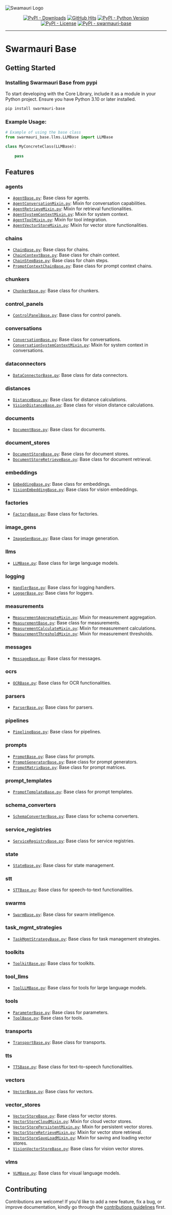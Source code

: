 
![Swamauri Logo](https://res.cloudinary.com/dbjmpekvl/image/upload/v1730099724/Swarmauri-logo-lockup-2048x757_hww01w.png)

<p align="center">
    <a href="https://pypi.org/project/swarmauri-base/">
        <img src="https://img.shields.io/pypi/dm/swarmauri-base" alt="PyPI - Downloads"/></a>
    <a href="https://github.com/swarmauri/swarmauri-sdk/blob/master/pkgs/base/README.md">
        <img src="https://hits.seeyoufarm.com/api/count/incr/badge.svg?url=https://github.com/swarmauri/swarmauri-sdk/pkgs/base/README.md&count_bg=%2379C83D&title_bg=%23555555&icon=&icon_color=%23E7E7E7&title=hits&edge_flat=false" alt="GitHub Hits"/></a>
    <a href="https://pypi.org/project/swarmauri-base/">
        <img src="https://img.shields.io/pypi/pyversions/swarmauri-base" alt="PyPI - Python Version"/></a>
    <a href="https://pypi.org/project/swarmauri-base/">
        <img src="https://img.shields.io/pypi/l/swarmauri-base" alt="PyPI - License"/></a>
    <a href="https://pypi.org/project/swarmauri-base/">
        <img src="https://img.shields.io/pypi/v/swarmauri-base?label=swarmauri-base&color=green" alt="PyPI - swarmauri-base"/></a>

</p>

---

# Swarmauri Base

## Getting Started

### Installing Swarmauri Base from pypi

To start developing with the Core Library, include it as a module in your Python project. Ensure you have Python 3.10 or later installed.

```sh
pip install swarmauri-base
```



### Example Usage:

```python
# Example of using the base class
from swarmauri_base.llms.LLMBase import LLMBase

class MyConcreteClass(LLMBase):
    
    pass
```

## Features

### agents
- [`AgentBase.py`](./swarmauri_base/agents/AgentBase.py): Base class for agents.
- [`AgentConversationMixin.py`](./swarmauri_base/agents/AgentConversationMixin.py): Mixin for conversation capabilities.
- [`AgentRetrieveMixin.py`](./swarmauri_base/agents/AgentRetrieveMixin.py): Mixin for retrieval functionalities.
- [`AgentSystemContextMixin.py`](./swarmauri_base/agents/AgentSystemContextMixin.py): Mixin for system context.
- [`AgentToolMixin.py`](./swarmauri_base/agents/AgentToolMixin.py): Mixin for tool integration.
- [`AgentVectorStoreMixin.py`](./swarmauri_base/agents/AgentVectorStoreMixin.py): Mixin for vector store functionalities.

### chains
- [`ChainBase.py`](./swarmauri_base/chains/ChainBase.py): Base class for chains.
- [`ChainContextBase.py`](./swarmauri_base/chains/ChainContextBase.py): Base class for chain context.
- [`ChainStepBase.py`](./swarmauri_base/chains/ChainStepBase.py): Base class for chain steps.
- [`PromptContextChainBase.py`](./swarmauri_base/chains/PromptContextChainBase.py): Base class for prompt context chains.

### chunkers
- [`ChunkerBase.py`](./swarmauri_base/chunkers/ChunkerBase.py): Base class for chunkers.

### control_panels
- [`ControlPanelBase.py`](./swarmauri_base/control_panels/ControlPanelBase.py): Base class for control panels.

### conversations
- [`ConversationBase.py`](./swarmauri_base/conversations/ConversationBase.py): Base class for conversations.
- [`ConversationSystemContextMixin.py`](./swarmauri_base/conversations/ConversationSystemContextMixin.py): Mixin for system context in conversations.

### dataconnectors
- [`DataConnectorBase.py`](./swarmauri_base/dataconnectors/DataConnectorBase.py): Base class for data connectors.

### distances
- [`DistanceBase.py`](./swarmauri_base/distances/DistanceBase.py): Base class for distance calculations.
- [`VisionDistanceBase.py`](./swarmauri_base/distances/VisionDistanceBase.py): Base class for vision distance calculations.

### documents
- [`DocumentBase.py`](./swarmauri_base/documents/DocumentBase.py): Base class for documents.

### document_stores
- [`DocumentStoreBase.py`](./swarmauri_base/document_stores/DocumentStoreBase.py): Base class for document stores.
- [`DocumentStoreRetrieveBase.py`](./swarmauri_base/document_stores/DocumentStoreRetrieveBase.py): Base class for document retrieval.

### embeddings
- [`EmbeddingBase.py`](./swarmauri_base/embeddings/EmbeddingBase.py): Base class for embeddings.
- [`VisionEmbeddingBase.py`](./swarmauri_base/embeddings/VisionEmbeddingBase.py): Base class for vision embeddings.

### factories
- [`FactoryBase.py`](./swarmauri_base/factories/FactoryBase.py): Base class for factories.

### image_gens
- [`ImageGenBase.py`](./swarmauri_base/image_gens/ImageGenBase.py): Base class for image generation.

### llms
- [`LLMBase.py`](./swarmauri_base/llms/LLMBase.py): Base class for large language models.

### logging
- [`HandlerBase.py`](./swarmauri_base/logging/HandlerBase.py): Base class for logging handlers.
- [`LoggerBase.py`](./swarmauri_base/logging/LoggerBase.py): Base class for loggers.

### measurements
- [`MeasurementAggregateMixin.py`](./swarmauri_base/measurements/MeasurementAggregateMixin.py): Mixin for measurement aggregation.
- [`MeasurementBase.py`](./swarmauri_base/measurements/MeasurementBase.py): Base class for measurements.
- [`MeasurementCalculateMixin.py`](./swarmauri_base/measurements/MeasurementCalculateMixin.py): Mixin for measurement calculations.
- [`MeasurementThresholdMixin.py`](./swarmauri_base/measurements/MeasurementThresholdMixin.py): Mixin for measurement thresholds.

### messages
- [`MessageBase.py`](./swarmauri_base/messages/MessageBase.py): Base class for messages.

### ocrs
- [`OCRBase.py`](./swarmauri_base/ocrs/OCRBase.py): Base class for OCR functionalities.

### parsers
- [`ParserBase.py`](./swarmauri_base/parsers/ParserBase.py): Base class for parsers.

### pipelines
- [`PipelineBase.py`](./swarmauri_base/pipelines/PipelineBase.py): Base class for pipelines.

### prompts
- [`PromptBase.py`](./swarmauri_base/prompts/PromptBase.py): Base class for prompts.
- [`PromptGeneratorBase.py`](./swarmauri_base/prompts/PromptGeneratorBase.py): Base class for prompt generators.
- [`PromptMatrixBase.py`](./swarmauri_base/prompts/PromptMatrixBase.py): Base class for prompt matrices.

### prompt_templates
- [`PromptTemplateBase.py`](./swarmauri_base/prompt_templates/PromptTemplateBase.py): Base class for prompt templates.

### schema_converters
- [`SchemaConverterBase.py`](./swarmauri_base/schema_converters/SchemaConverterBase.py): Base class for schema converters.

### service_registries
- [`ServiceRegistryBase.py`](./swarmauri_base/service_registries/ServiceRegistryBase.py): Base class for service registries.

### state
- [`StateBase.py`](./swarmauri_base/state/StateBase.py): Base class for state management.

### stt
- [`STTBase.py`](./swarmauri_base/stt/STTBase.py): Base class for speech-to-text functionalities.

### swarms
- [`SwarmBase.py`](./swarmauri_base/swarms/SwarmBase.py): Base class for swarm intelligence.

### task_mgmt_strategies
- [`TaskMgmtStrategyBase.py`](./swarmauri_base/task_mgmt_strategies/TaskMgmtStrategyBase.py): Base class for task management strategies.

### toolkits
- [`ToolkitBase.py`](./swarmauri_base/toolkits/ToolkitBase.py): Base class for toolkits.

### tool_llms
- [`ToolLLMBase.py`](./swarmauri_base/tool_llms/ToolLLMBase.py): Base class for tools for large language models.

### tools
- [`ParameterBase.py`](./swarmauri_base/tools/ParameterBase.py): Base class for parameters.
- [`ToolBase.py`](./swarmauri_base/tools/ToolBase.py): Base class for tools.

### transports
- [`TransportBase.py`](./swarmauri_base/transports/TransportBase.py): Base class for transports.

### tts
- [`TTSBase.py`](./swarmauri_base/tts/TTSBase.py): Base class for text-to-speech functionalities.

### vectors
- [`VectorBase.py`](./swarmauri_base/vectors/VectorBase.py): Base class for vectors.

### vector_stores
- [`VectorStoreBase.py`](./swarmauri_base/vector_stores/VectorStoreBase.py): Base class for vector stores.
- [`VectorStoreCloudMixin.py`](./swarmauri_base/vector_stores/VectorStoreCloudMixin.py): Mixin for cloud vector stores.
- [`VectorStorePersistentMixin.py`](./swarmauri_base/vector_stores/VectorStorePersistentMixin.py): Mixin for persistent vector stores.
- [`VectorStoreRetrieveMixin.py`](./swarmauri_base/vector_stores/VectorStoreRetrieveMixin.py): Mixin for vector store retrieval.
- [`VectorStoreSaveLoadMixin.py`](./swarmauri_base/vector_stores/VectorStoreSaveLoadMixin.py): Mixin for saving and loading vector stores.
- [`VisionVectorStoreBase.py`](./swarmauri_base/vector_stores/VisionVectorStoreBase.py): Base class for vision vector stores.

### vlms
- [`VLMBase.py`](./swarmauri_base/vlms/VLMBase.py): Base class for visual language models.


## Contributing

Contributions are welcome! If you'd like to add a new feature, fix a bug, or improve documentation, kindly go through the [contributions guidelines](https://github.com/swarmauri/swarmauri-sdk/blob/master/contributing.md) first.
